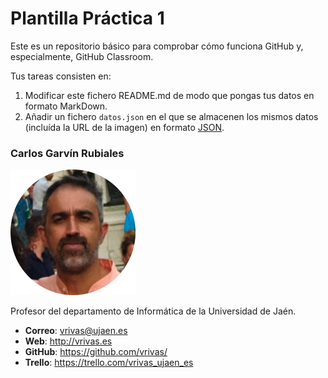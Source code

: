 # Plantilla Práctica 1

Este es un repositorio básico para comprobar cómo funciona GitHub y, especialmente, GitHub Classroom.

Tus tareas consisten en:

1. Modificar este fichero README.md de modo que pongas tus datos en formato MarkDown.
2. Añadir un fichero <code>datos.json</code> en el que se almacenen los mismos datos (incluída la URL de la imagen) en formato [JSON](https://es.wikipedia.org/wiki/JSON).

### Carlos Garvín Rubiales

<img src='/vrivas-2022.png' width='200px'>

Profesor del departamento de Informática de la Universidad de Jaén.

- **Correo**: vrivas@ujaen.es
- **Web**: http://vrivas.es
- **GitHub**: https://github.com/vrivas/
- **Trello**: https://trello.com/vrivas_ujaen_es
